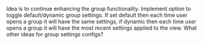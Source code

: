 Idea is to continue enhancing the group functionality.
Implement option to toggle default/dynamic group settings. If set default then each time user opens a group it will have the same settings, if dynamic then each time user opens a group it will have the most recent settings applied to the view. What other ideas for group settings configs?
